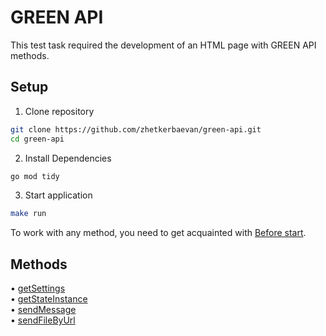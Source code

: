 # GREEN API
This test task required the development of an HTML page with GREEN API methods.  
## Setup
1. Clone repository
```sh
git clone https://github.com/zhetkerbaevan/green-api.git
cd green-api
```
2. Install Dependencies
 ```sh
go mod tidy
```
3. Start application
 ```sh
make run
```
To work with any method, you need to get acquainted with [Before start](https://green-api.com/docs/before-start/#parameters).  
## Methods
• [getSettings](https://green-api.com/docs/api/account/GetSettings/)  
• [getStateInstance](https://green-api.com/docs/api/account/GetStateInstance/)  
• [sendMessage](https://green-api.com/docs/api/sending/SendMessage/)  
• [sendFileByUrl](https://green-api.com/docs/api/sending/SendFileByUrl/)  
